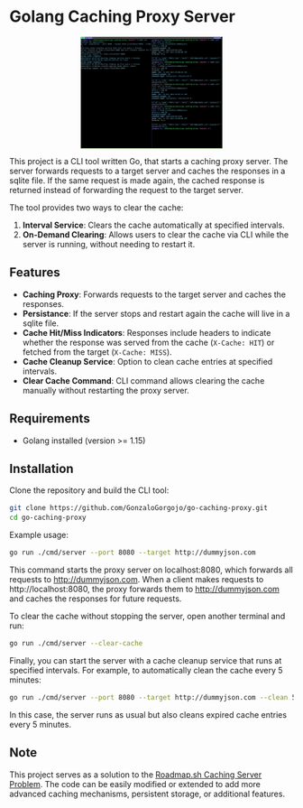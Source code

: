 # Golang Caching Proxy Server

<div align="center" style="margin: 0;display: flex; justify-content: space-evenly; align-items: center; margin-bottom: 5px">
    <img src="image.png" alt="Caching example" style="width:50%; height:auto;">
</div>

This project is a CLI tool written Go, that starts a caching proxy server. The server forwards requests to a target server and caches the responses in a sqlite file. If the same request is made again, the cached response is returned instead of forwarding the request to the target server.

The tool provides two ways to clear the cache:

1. **Interval Service**: Clears the cache automatically at specified intervals.
2. **On-Demand Clearing**: Allows users to clear the cache via CLI while the server is running, without needing to restart it.

## Features

- **Caching Proxy**: Forwards requests to the target server and caches the responses.
- **Persistance**: If the server stops and restart again the cache will live in a sqlite file.
- **Cache Hit/Miss Indicators**: Responses include headers to indicate whether the response was served from the cache (`X-Cache: HIT`) or fetched from the target (`X-Cache: MISS`).
- **Cache Cleanup Service**: Option to clean cache entries at specified intervals.
- **Clear Cache Command**: CLI command allows clearing the cache manually without restarting the proxy server.

## Requirements

- Golang installed (version >= 1.15)

## Installation

Clone the repository and build the CLI tool:

```bash
git clone https://github.com/GonzaloGorgojo/go-caching-proxy.git
cd go-caching-proxy
```

Example usage:

```bash
go run ./cmd/server --port 8080 --target http://dummyjson.com
```

This command starts the proxy server on localhost:8080, which forwards all requests to http://dummyjson.com. When a client makes requests to http://localhost:8080, the proxy forwards them to http://dummyjson.com and caches the responses for future requests.

To clear the cache without stopping the server, open another terminal and run:

```bash
go run ./cmd/server --clear-cache
```

Finally, you can start the server with a cache cleanup service that runs at specified intervals. For example, to automatically clean the cache every 5 minutes:

```bash
go run ./cmd/server --port 8080 --target http://dummyjson.com --clean 5
```

In this case, the server runs as usual but also cleans expired cache entries every 5 minutes.

## Note

This project serves as a solution to the [Roadmap.sh Caching Server Problem](https://roadmap.sh/projects/caching-server). The code can be easily modified or extended to add more advanced caching mechanisms, persistent storage, or additional features.
